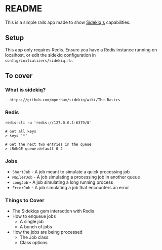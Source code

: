 # README

This is a simple rails app made to show [Sidekiq's](https://github.com/mperham/sidekiq) capabilities.

## Setup

This app only requires Redis. Ensure you have a Redis instance running on localhost, or edit the sidekiq configuration in `config/initializers/sidekiq.rb`.

## To cover
### What is sidekiq?
    - https://github.com/mperham/sidekiq/wiki/The-Basics
### Redis
```
redis-cli -u 'redis://127.0.0.1:6379/8'

# Get all keys
> keys '*'

# Get the next two entries in the queue
> LRANGE queue:default 0 2
```
### Jobs

  - `ShortJob` - A job meant to simulate a quick processing job
  - `MailerJob` - A job simulating a processing job in another queue
  - `LongJob` - A job simulating a long running process
  - `ErrorJob` - A job simulating a job that encounters an error

### Things to Cover
  - The Sidekiqs gem interaction with Redis
  - How to enqueue jobs
    - A single job
    - A bunch of jobs
  - How the jobs are being processed
    - The Job class
    - Class options
